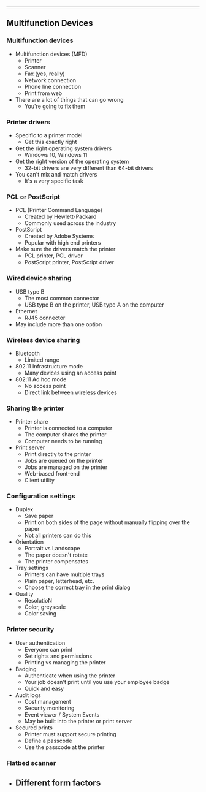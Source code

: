 
---

## Multifunction Devices

### Multifunction devices
- Multifunction devices (MFD)
	- Printer
	- Scanner
	- Fax (yes, really)
	- Network connection
	- Phone line connection
	- Print from web
- There are a lot of things that can go wrong
	- You're going to fix them

### Printer drivers
- Specific to a printer model
	- Get this exactly right
- Get the right operating system drivers
	- Windows 10, Windows 11
- Get the right version of the operating system
	- 32-bit drivers are very different than 64-bit drivers
- You can't mix and match drivers
	- It's a very specific task

### PCL or PostScript
- PCL (Printer Command Language)
	- Created by Hewlett-Packard
	- Commonly used across the industry
- PostScript
	- Created by Adobe Systems
	- Popular with high end printers
- Make sure the drivers match the printer
	- PCL printer, PCL driver
	- PostScript printer, PostScript driver

### Wired device sharing
- USB type B
	- The most common connector
	- USB type B on the printer, USB type A on the computer
- Ethernet
	- RJ45 connector
- May include more than one option

### Wireless device sharing
- Bluetooth
	- Limited range
- 802.11 Infrastructure mode
	- Many devices using an access point
- 802.11 Ad hoc mode
	- No access point
	- Direct link between wireless devices

### Sharing the printer
- Printer share
	- Printer is connected to a computer
	- The computer shares the printer
	- Computer needs to be running
- Print server
	- Print directly to the printer
	- Jobs are queued on the printer
	- Jobs are managed on the printer
	- Web-based front-end
	- Client utility

### Configuration settings
- Duplex
	- Save paper
	- Print on both sides of the page without manually flipping over the paper
	- Not all printers can do this
- Orientation
	- Portrait vs Landscape
	- The paper doesn't rotate
	- The printer compensates
- Tray settings
	- Printers can have multiple trays
	- Plain paper, letterhead, etc.
	- Choose the correct tray in the print dialog
- Quality
	- ResolutioN
	- Color, greyscale
	- Color saving

### Printer security
- User authentication
	- Everyone can print
	- Set rights and permissions
	- Printing vs managing the printer
- Badging
	- Authenticate when using the printer
	- Your job doesn't print until you use your employee badge
	- Quick and easy
- Audit logs
	- Cost management
	- Security monitoring
	- Event viewer / System Events
	- May be built into the printer or print server
- Secured prints
	- Printer must support secure printing
	- Define a passcode
	- Use the passcode at the printer

### Flatbed scanner
- Different form factors
	- 